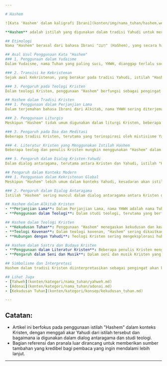 ```yaml
---

# Hashem

![Kata 'Hashem' dalam kaligrafi Ibrani](konten/img/nama_tuhan/hashem.webp)

**Hashem** adalah istilah yang digunakan dalam tradisi Yahudi untuk merujuk kepada Tuhan, dan sering kali digunakan dalam diskusi teologi Kristen yang membahas hubungan antara Kekristenan dan Yudaisme. Secara harfiah, "Hashem" berarti "Nama" dalam bahasa Ibrani, dan digunakan sebagai pengganti nama Tuhan yang paling suci, YHWH (Yahweh), terutama dalam konteks di mana penyebutan langsung nama tersebut dianggap tidak pantas.

## Etimologi
Nama "Hashem" berasal dari bahasa Ibrani "הַשֵּׁם" (HaShem), yang secara harfiah berarti "Nama." Istilah ini digunakan sebagai pengganti YHWH, nama Tuhan yang sangat suci dan tidak diucapkan oleh orang Yahudi Ortodoks. Dalam konteks Kristen, "Hashem" kadang digunakan untuk menyoroti kesucian dan keagungan Tuhan, terutama dalam diskusi yang berkaitan dengan Perjanjian Lama.

## Asal Usul Penggunaan Kata "Hashem"
### 1. Penggunaan dalam Yudaisme
Dalam Yudaisme, nama Tuhan yang paling suci, YHWH, dianggap terlalu suci untuk diucapkan. Sebagai gantinya, kata "Hashem" digunakan dalam percakapan sehari-hari dan dalam doa-doa tertentu. Penggunaan ini bertujuan untuk menghormati dan menjaga kekudusan nama Tuhan.

### 2. Transisi ke Kekristenan
Sejak awal Kekristenan, yang berakar pada tradisi Yahudi, istilah "Hashem" dikenal di kalangan Kristen awal. Para rasul dan pengikut Yesus yang berlatar belakang Yahudi mungkin telah menggunakan istilah ini dalam konteks tertentu, terutama ketika berbicara di hadapan komunitas Yahudi.

### 3. Pengaruh pada Teologi Kristen
Dalam teologi Kristen, penggunaan "Hashem" berfungsi sebagai pengingat akan akar Yahudi dari iman Kristen, terutama dalam studi mengenai Perjanjian Lama. Meskipun tidak sepopuler dalam tradisi Kristen, istilah ini tetap memiliki signifikansi, terutama dalam dialog antaragama dan studi akademis.

## Hashem dalam Tradisi Kristen
### 1. Penggunaan dalam Perjanjian Lama
Dalam terjemahan bahasa Ibrani dari Alkitab, nama YHWH sering diterjemahkan sebagai "Tuhan" dalam bahasa Indonesia atau "The LORD" dalam bahasa Inggris. Namun, dalam konteks studi Alkitab, "Hashem" dapat digunakan untuk menyoroti keagungan dan misteri nama Tuhan yang diungkapkan dalam Perjanjian Lama.

### 2. Penggunaan Liturgis
Meskipun "Hashem" tidak umum digunakan dalam liturgi Kristen, beberapa komunitas Kristen yang mengadopsi praktik-praktik Yahudi atau Mesianik mungkin menggunakannya dalam doa dan ibadah mereka untuk menekankan kesucian nama Tuhan.

### 3. Pengaruh pada Doa dan Meditasi
Beberapa tradisi Kristen, terutama yang terinspirasi oleh mistisisme Yahudi, mungkin menggunakan "Hashem" dalam doa atau meditasi sebagai cara untuk mendekatkan diri kepada Tuhan sambil menghormati misteri dan keagungan-Nya.

### 4. Literatur Kristen yang Menggunakan Istilah Hashem
Beberapa teolog dan penulis Kristen mungkin menggunakan "Hashem" dalam tulisan-tulisan mereka ketika membahas hubungan antara Kristen dan Yahudi, terutama dalam konteks dialog antaragama atau studi Perjanjian Lama.

### 5. Pengaruh dalam Dialog Kristen-Yahudi
Dalam dialog antaragama, terutama antara Kristen dan Yahudi, istilah "Hashem" digunakan sebagai titik penghubung untuk memahami konsep ketuhanan dalam kedua tradisi. Penggunaan ini menunjukkan penghormatan terhadap keyakinan Yahudi dan membuka jalan untuk diskusi yang lebih dalam mengenai konsep Tuhan.

## Pengaruh dalam Konteks Modern
### 1. Penggunaan dalam Kekristenan Global
Meskipun "Hashem" lebih umum dalam konteks Yahudi, kesadaran akan istilah ini dalam komunitas Kristen telah meningkat, terutama di kalangan akademisi dan mereka yang terlibat dalam dialog antaragama. Penggunaan ini memperkaya pemahaman tentang bagaimana Tuhan dipahami dan dihormati dalam berbagai tradisi keagamaan.

### 2. Pengaruh dalam Dialog Antaragama
Istilah "Hashem" sering muncul dalam dialog antaragama antara Kristen dan Yahudi, sebagai simbol penghormatan terhadap kekudusan nama Tuhan dan sebagai cara untuk menjembatani pemahaman yang berbeda mengenai Tuhan.

## Hashem dalam Alkitab Kristen
- **Perjanjian Lama**: Dalam Perjanjian Lama, nama YHWH adalah nama Tuhan yang paling suci. Meskipun tidak diterjemahkan sebagai "Hashem" dalam kebanyakan versi Alkitab, kesadaran akan makna dan penggunaannya dapat memperdalam pemahaman tentang kekudusan Tuhan.
- **Penggunaan dalam Teologi**: Dalam studi teologi, terutama yang berfokus pada hubungan antara Kristen dan Yahudi, "Hashem" digunakan untuk merujuk kepada YHWH dalam konteks yang penuh hormat.

## Hashem dalam Teologi Kristen
- **Kekudusan Tuhan**: Penggunaan "Hashem" menegaskan kekudusan dan keagungan Tuhan, yang merupakan pusat dari iman Kristen. Ini mengingatkan umat Kristen akan pentingnya menjaga rasa hormat dan takjub terhadap Tuhan.
- **Teologi Kovenan**: Dalam teologi kovenan, "Hashem" sering dikaitkan dengan perjanjian yang dibuat Tuhan dengan bangsa Israel, yang juga dianggap sebagai bagian dari warisan teologis Kristen.
- **Hubungan dengan Yahudi**: Teologi Kristen sering mengeksplorasi hubungan dengan tradisi Yahudi, dan "Hashem" berfungsi sebagai jembatan teologis yang menghubungkan kedua iman ini.

## Hashem dalam Sastra dan Budaya Kristen
- **Penggunaan dalam Literatur Kristen**: Beberapa penulis Kristen menggunakan "Hashem" dalam karya sastra untuk menekankan kesucian dan misteri Tuhan. Ini sering kali muncul dalam konteks yang berusaha menggabungkan tradisi Yahudi dan Kristen.
- **Pengaruh dalam Seni dan Musik**: Dalam seni dan musik Kristen yang dipengaruhi oleh tradisi Yahudi, "Hashem" kadang digunakan sebagai simbol penghormatan terhadap Tuhan, terutama dalam karya-karya yang berusaha mencerminkan akar Yahudi dari iman Kristen.

## Simbolisme dan Interpretasi
Hashem dalam tradisi Kristen diinterpretasikan sebagai pengingat akan kekudusan dan keagungan Tuhan. Penggunaan istilah ini menegaskan pentingnya penghormatan terhadap Tuhan yang Maha Suci, serta mengingatkan umat Kristen akan akar Yahudi dari iman mereka.

## Lihat Juga
- [Yahweh](konten/kategori/nama_tuhan/yahweh.md)
- [Adonai](konten/kategori/nama_tuhan/adonai.md)
- [Kekudusan Tuhan](konten/kategori/konsep/kekudusan_tuhan.md)

---
```


## Catatan:
- Artikel ini berfokus pada penggunaan istilah "Hashem" dalam konteks Kristen, dengan menggali akar Yahudi dari istilah tersebut dan bagaimana ia digunakan dalam dialog antaragama dan studi teologi.
- Bagian referensi dan pranala luar dirancang untuk memberikan sumber tambahan yang kredibel bagi pembaca yang ingin mendalami lebih lanjut.

---
